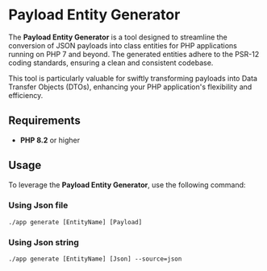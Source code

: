 # Payload Entity Generator

The **Payload Entity Generator** is a tool designed to streamline the conversion of JSON payloads into class entities for PHP applications running on PHP 7 and beyond.
The generated entities adhere to the PSR-12 coding standards, ensuring a clean and consistent codebase.

This tool is particularly valuable for swiftly transforming payloads into Data Transfer Objects (DTOs), enhancing your PHP application's flexibility and efficiency.

## Requirements

- **PHP 8.2** or higher

## Usage

To leverage the **Payload Entity Generator**, use the following command:

### Using Json file
```shell
./app generate [EntityName] [Payload]
```
### Using Json string
```shell
./app generate [EntityName] [Json] --source=json
```
